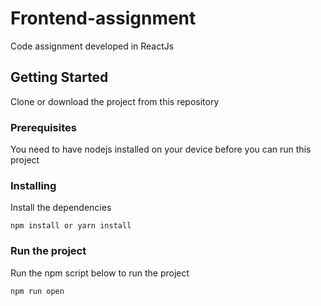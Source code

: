 # Frontend-assignment

Code assignment developed in ReactJs

## Getting Started

Clone or download the project from this repository

### Prerequisites

You need to have nodejs installed on your device before you can run this project

### Installing

Install the dependencies

```
npm install or yarn install
```

### Run the project

Run the npm script below to run the project

```
npm run open
```

